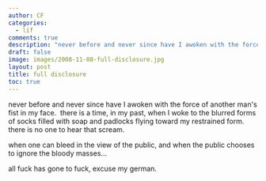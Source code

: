 ```yaml
---
author: CF
categories:
  - lïf
comments: true
description: "never before and never since have I awoken with the force of another man's fist in my face\_ there is..."
draft: false
image: images/2008-11-08-full-disclosure.jpg
layout: post
title: full disclosure
toc: true
---
```

    
never before and never since have I awoken with the force of another man's fist in my face.  there is a time, in my past, when I woke to the blurred forms of socks filled with soap and padlocks flying toward my restrained form.  there is no one to hear that scream.    
    
when one can bleed in the view of the public, and when the public chooses to ignore the bloody masses...    
    
all fuck has gone to fuck, excuse my german.    
